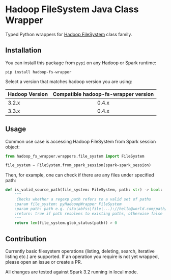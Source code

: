 # Hadoop FileSystem Java Class Wrapper 
Typed Python wrappers for [Hadoop FileSystem](https://hadoop.apache.org/docs/stable/api/org/apache/hadoop/fs/FileSystem.html) class family.

## Installation
You can install this package from `pypi` on any Hadoop or Spark runtime:
```commandline
pip install hadoop-fs-wrapper
```

Select a version that matches hadoop version you are using:

| Hadoop Version | Compatible hadoop-fs-wrapper version |
|----------------|:------------------------------------:|
| 3.2.x          |                0.4.x                 |
| 3.3.x          |                0.4.x                 |

## Usage
Common use case is accessing Hadoop FileSystem from Spark session object:
```python
from hadoop_fs_wrapper.wrappers.file_system import FileSystem

file_system = FileSystem.from_spark_session(spark=spark_session)
```

Then, for example, one can check if there are any files under specified path:
```python
def is_valid_source_path(file_system: FileSystem, path: str) -> bool:
    """
     Checks whether a regexp path refers to a valid set of paths
    :param file_system: pyHadooopWrapper FileSystem
    :param path: path e.g. (s3a|abfss|file|...)://hello@world.com/path/part*.csv
    :return: true if path resolves to existing paths, otherwise false
    """
    return len(file_system.glob_status(path)) > 0
```

## Contribution

Currently basic filesystem operations (listing, deleting, search, iterative listing etc.) are supported. If an operation you require is not yet wrapped,
please open an issue or create a PR.

All changes are tested against Spark 3.2 running in local mode.